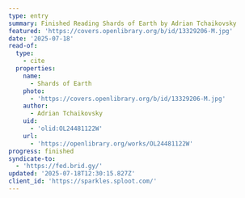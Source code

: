 ```yaml
---
type: entry
summary: Finished Reading Shards of Earth by Adrian Tchaikovsky
featured: 'https://covers.openlibrary.org/b/id/13329206-M.jpg'
date: '2025-07-18'
read-of:
  type:
    - cite
  properties:
    name:
      - Shards of Earth
    photo:
      - 'https://covers.openlibrary.org/b/id/13329206-M.jpg'
    author:
      - Adrian Tchaikovsky
    uid:
      - 'olid:OL24481122W'
    url:
      - 'https://openlibrary.org/works/OL24481122W'
progress: finished
syndicate-to:
  - 'https://fed.brid.gy/'
updated: '2025-07-18T12:30:15.827Z'
client_id: 'https://sparkles.sploot.com/'
---
```


